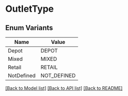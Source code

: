 # OutletType

## Enum Variants

| Name | Value |
|---- | -----|
| Depot | DEPOT |
| Mixed | MIXED |
| Retail | RETAIL |
| NotDefined | NOT_DEFINED |


[[Back to Model list]](../README.md#documentation-for-models) [[Back to API list]](../README.md#documentation-for-api-endpoints) [[Back to README]](../README.md)


